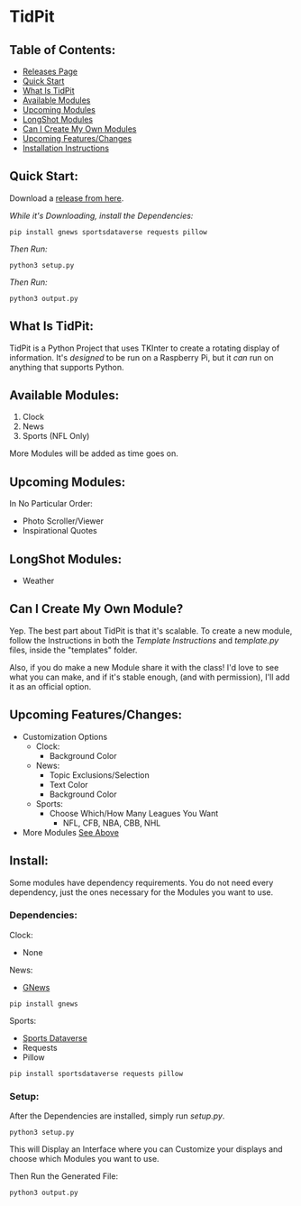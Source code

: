 # TidPit

## Table of Contents:
* [Releases Page](https://github.com/Drinkingpants74/TidPit/releases)
* [Quick Start](https://github.com/Drinkingpants74/TidPit/tree/main#quick-start)
* [What Is TidPit](https://github.com/Drinkingpants74/TidPit/tree/main#what-is-tidpit)
* [Available Modules](https://github.com/Drinkingpants74/TidPit/tree/main#available-modules)
* [Upcoming Modules](https://github.com/Drinkingpants74/TidPit/tree/main#upcoming-modules)
* [LongShot Modules](https://github.com/Drinkingpants74/TidPit/tree/main#longshot-modules)
* [Can I Create My Own Modules](https://github.com/Drinkingpants74/TidPit/tree/main#can-i-create-my-own-module)
* [Upcoming Features/Changes](https://github.com/Drinkingpants74/TidPit/tree/main#upcoming-featureschanges)
* [Installation Instructions](https://github.com/Drinkingpants74/TidPit/tree/main#install)


## Quick Start:
Download a [release from here](https://github.com/Drinkingpants74/TidPit/releases).

_While it's Downloading, install the Dependencies:_
```
pip install gnews sportsdataverse requests pillow
```
_Then Run:_
```
python3 setup.py
```
_Then Run:_
```
python3 output.py
```

## What Is TidPit:
TidPit is a Python Project that uses TKInter to create a rotating display of information.
It's _designed_ to be run on a Raspberry Pi, but it _can_ run on anything that supports Python.


## Available Modules:
1. Clock
2. News
3. Sports (NFL Only)

More Modules will be added as time goes on.

## Upcoming Modules:
In No Particular Order:
* Photo Scroller/Viewer
* Inspirational Quotes

## LongShot Modules:
* Weather

## Can I Create My Own Module?
Yep. The best part about TidPit is that it's scalable. To create a new module, follow the Instructions
in both the _Template Instructions_ and _template.py_ files, inside the "templates" folder.

Also, if you do make a new Module share it with the class! I'd love to see what you can make, and if it's stable enough,
(and with permission), I'll add it as an official option.

## Upcoming Features/Changes:
* Customization Options
   * Clock:
      * Background Color
   * News:
      * Topic Exclusions/Selection
      * Text Color
      * Background Color
   * Sports:
      * Choose Which/How Many Leagues You Want
         * NFL, CFB, NBA, CBB, NHL
* More Modules [See Above](https://github.com/Drinkingpants74/TidPit/tree/main#upcoming-modules)


## Install:
Some modules have dependency requirements. You do not need every dependency, just the ones
necessary for the Modules you want to use.

### Dependencies:
Clock:
* None

News:
* [GNews](https://github.com/ranahaani/GNews)
```
pip install gnews
```

Sports:
* [Sports Dataverse](https://github.com/sportsdataverse/sportsdataverse-py)
* Requests
* Pillow
```
pip install sportsdataverse requests pillow
```

### Setup:
After the Dependencies are installed, simply run _setup.py_.
```
python3 setup.py
```
This will Display an Interface where you can Customize your displays
and choose which Modules you want to use.

Then Run the Generated File:
```
python3 output.py
```
